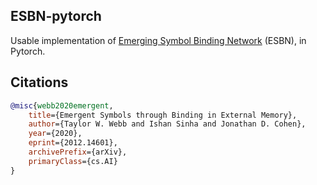 ## ESBN-pytorch

Usable implementation of <a href="https://arxiv.org/abs/2012.14601">Emerging Symbol Binding Network</a> (ESBN), in Pytorch.

## Citations

```bibtex
@misc{webb2020emergent,
    title={Emergent Symbols through Binding in External Memory}, 
    author={Taylor W. Webb and Ishan Sinha and Jonathan D. Cohen},
    year={2020},
    eprint={2012.14601},
    archivePrefix={arXiv},
    primaryClass={cs.AI}
}
```
